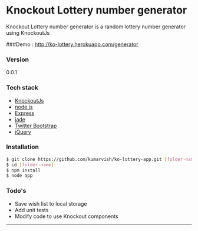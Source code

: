 # Knockout Lottery number generator

Knockout Lottery number generator is a random lottery number generator using KnockoutJs

###Demo : http://ko-lottery.herokuapp.com/generator

### Version
0.0.1

### Tech stack

* [KnockoutJs]
* [node.js]
* [Express]
* [jade]
* [Twitter Bootstrap]
* [jQuery]

### Installation

```sh
$ git clone https://github.com/kumarvish/ko-lottery-app.git [folder-name]
$ cd [folder-name]
$ npm install
$ node app

```

### Todo's

* Save wish list to local storage
* Add unit tests
* Modify code to use Knockout components


****

[node.js]:http://nodejs.org
[Twitter Bootstrap]:http://twitter.github.com/bootstrap/
[jQuery]:http://jquery.com
[express]:http://expressjs.com
[KnockoutJs]:http://knockoutjs.com
[jade]:http://jade-lang.com/





